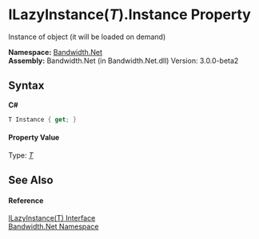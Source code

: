 ﻿# ILazyInstance(*T*).Instance Property 
 

Instance of object (it will be loaded on demand)

**Namespace:**&nbsp;<a href ="N_Bandwidth_Net.md">Bandwidth.Net</a><br />**Assembly:**&nbsp;Bandwidth.Net (in Bandwidth.Net.dll) Version: 3.0.0-beta2

## Syntax

**C#**<br />
``` C#
T Instance { get; }
```


#### Property Value
Type: <a href ="T_Bandwidth_Net_ILazyInstance_1.md">*T*</a>

## See Also


#### Reference
<a href ="T_Bandwidth_Net_ILazyInstance_1.md">ILazyInstance(T) Interface</a><br /><a href ="N_Bandwidth_Net.md">Bandwidth.Net Namespace</a><br />